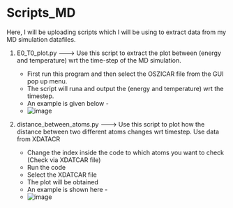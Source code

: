 # Scripts_MD
Here, I will be uploading scripts which I will be using to extract data from my MD simulation datafiles.

1. E0_T0_plot.py ---> Use this script to extract the plot between (energy and temperature) wrt the time-step of the MD simulation.
   - First run this program and then select the OSZICAR file from the GUI pop up menu.
   - The script will runa and output the (energy and temperature) wrt the timestep.
   - An example is given below -
   - ![image](https://github.com/user-attachments/assets/034876be-c65d-4fb5-ada8-fe4e7543644c)

2. distance_between_atoms.py ---> Use this script to plot how the distance between two different atoms changes wrt timestep. Use data from XDATACR
   - Change the index inside the code to which atoms you want to check (Check via XDATCAR file)
   - Run the code
   - Select the XDATCAR file
   - The plot will be obtained
   - An example is shown here -
   - ![image](https://github.com/user-attachments/assets/30b30060-4811-4a98-914d-2790b9175bcf)
